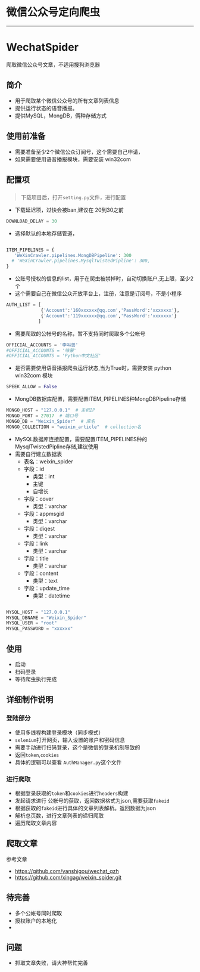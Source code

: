 

# 微信公众号定向爬虫
-----------
# WechatSpider
爬取微信公众号文章，不适用搜狗浏览器

## 简介

* 用于爬取某个微信公众号的所有文章列表信息
* 提供运行状态的语音播报。
* 提供MySQL，MongDB，俩种存储方式


## 使用前准备

* 需要准备至少2个微信公众订阅号，这个需要自己申请，
* 如果需要使用语音播报模块，需要安装 win32com


## 配置项

### 
> 下载项目后，打开`setting.py`文件，进行配置
* 下载延迟项，过快会被ban,建议在 20到30之前
```python
DOWNLOAD_DELAY = 30
```
* 选择默认的本地存储管道，
```python

ITEM_PIPELINES = {
   'WeXinCrawler.pipelines.MongDBPipeline': 300
  # 'WeXinCrawler.pipelines.MysqlTwistedPipline': 300,
}
```

* 公账号授权的信息的list，用于在爬虫被禁掉时，自动切换账户,无上限，至少2个
* 这个需要自己在微信公众开放平台上，注册，注意是订阅号，不是小程序
```python
AUTH_LIST = [
             {'Account':'160xxxxxx@qq.com','PassWord':'xxxxxxx'},
             {'Account':'119xxxxxx@qq.com','PassWord':'xxxxxxx'}
            ]
```


* 需要爬取的公帐号的名称，暂不支持同时爬取多个公帐号
```python
OFFICIAL_ACCOUNTS = '李叫兽'
#OFFICIAL_ACCOUNTS = '咪蒙'
#OFFICIAL_ACCOUNTS = 'Python中文社区'
```
* 是否需要使用语音播报爬虫运行状态,当为True时，需要安装 python win32com 模块
```python
SPEEK_ALLOW = False
```

* MongDB数据库配置，需要配置ITEM_PIPELINES种MongDBPipeline存储
```python
MONGO_HOST = "127.0.0.1"  # 主机IP
MONGO_PORT = 27017  # 端口号
MONGO_DB = "Weixin_Spider"  # 库名
MONGO_COLLECTION = "weixin_article"  # collection名
```
* MySQL数据库连接配置，需要配置ITEM_PIPELINES种的MysqlTwistedPipline存储,建议使用
* 需要自行建立数据表
  * 表名：weixin_spider
  * 字段：id
     * 类型：int
     * 主键
     * 自增长
  * 字段：cover
     * 类型：varchar
  * 字段：appmsgid
     * 类型：varchar
  * 字段：diqest
     * 类型：varchar 
  * 字段：link
     * 类型：varchar
  * 字段：title
     * 类型：varchar
  * 字段：content
     * 类型：text
  * 字段：update_time
     * 类型：datetime   
```python

MYSQL_HOST = "127.0.0.1"
MYSQL_DBNAME = "Weixin_Spider"
MYSQL_USER = "root"
MYSQL_PASSWORD = "xxxxxx"
```
## 使用

* 启动
* 扫码登录
* 等待爬虫执行完成


## 详细制作说明

### 登陆部分

* 使用多线程构建登录模块（同步模式）
* `selenium`打开网页，输入设置的账户和密码信息
* 需要手动进行扫码登录，这个是微信的登录机制导致的
* 返回`token`,`cookies`
* 具体的逻辑可以查看 `AuthManager.py`这个文件

### 进行爬取

* 根据登录获取的`token`和`cookies`进行`headers`构建
* 发起请求进行 公帐号的获取，返回数据格式为json,需要获取`fakeid`
* 根据获取的`fakeid`进行具体的文章列表解析。返回数据为json
* 解析总页数，进行文章列表的递归爬取
* 遍历爬取文章内容
 
## 爬取文章
参考文章 
* https://github.com/yanshigou/wechat_gzh
* https://github.com/xingag/weixin_spider.git
## 待完善

* 多个公帐号同时爬取
* 授权账户的本地化
* 
## 问题

* 抓取文章失败，请大神帮忙完善


